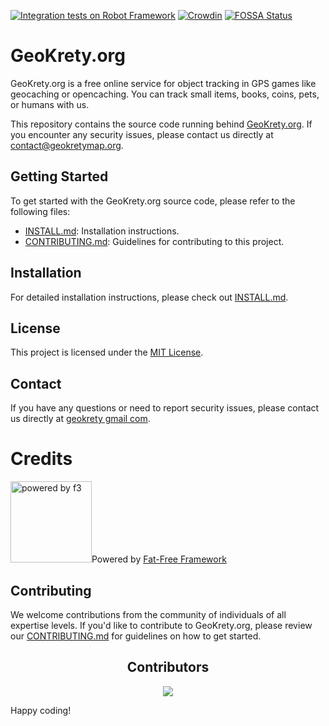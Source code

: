 [![Integration tests on Robot Framework](https://github.com/geokrety/geokrety-website/actions/workflows/robot-framework.yml/badge.svg)](https://github.com/geokrety/geokrety-website/actions/workflows/robot-framework.yml)
[![Crowdin](https://badges.crowdin.net/geokrety/localized.svg)](https://crowdin.com/project/geokrety)
[![FOSSA Status](https://app.fossa.io/api/projects/git%2Bgithub.com%2Fgeokrety%2Fgeokrety-website.svg?type=shield)](https://app.fossa.io/projects/git%2Bgithub.com%2Fgeokrety%2Fgeokrety-website?ref=badge_shield)

# GeoKrety.org

GeoKrety.org is a free online service for object tracking in GPS games like geocaching or opencaching. You can track small items, books, coins, pets, or humans with us.

This repository contains the source code running behind [GeoKrety.org](https://geokrety.org/). If you encounter any security issues, please contact us directly at [contact@geokretymap.org](mailto:contact@geokretymap.org).

## Getting Started

To get started with the GeoKrety.org source code, please refer to the following files:

- [INSTALL.md](INSTALL.md): Installation instructions.
- [CONTRIBUTING.md](CONTRIBUTING.md): Guidelines for contributing to this project.

## Installation

For detailed installation instructions, please check out [INSTALL.md](INSTALL.md).

## License

This project is licensed under the [MIT License](LICENSE).

## Contact

If you have any questions or need to report security issues, please contact us directly at [geokrety gmail com](mailto:geokrety@gmail.com).

# Credits

<img src="https://cdn.geokrety.org/images/logos/f3.svg" alt="powered by f3" width="130px">Powered by [Fat-Free Framework](https://fatfreeframework.com)


## Contributing

We welcome contributions from the community of individuals of all expertise levels. If you'd like to contribute to GeoKrety.org, please review our [CONTRIBUTING.md](CONTRIBUTING.md) for guidelines on how to get started.

<h2 align="center"><b>Contributors</b></h2>

<p align="center">
<a href="https://github.com/geokrety/geokrety-website/graphs/contributors">
  <img src="https://contrib.rocks/image?repo=geokrety/geokrety-website" />
</a>

Happy coding!
